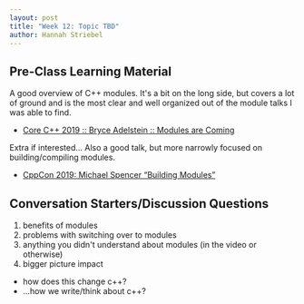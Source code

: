 ```yaml
---
layout: post
title: "Week 12: Topic TBD"
author: Hannah Striebel
---
```


## Pre-Class Learning Material

A good overview of C++ modules.
It's a bit on the long side, but covers a lot of ground and is the most clear and well organized out of the module talks I was able to find.
* [Core C++ 2019 :: Bryce Adelstein :: Modules are Coming](https://youtu.be/bDTm6y6fNSU)

Extra if interested...
Also a good talk, but more narrowly focused on building/compiling modules.
* [CppCon 2019: Michael Spencer “Building Modules”](https://www.youtube.com/watch?v=L0SHHkBenss)


## Conversation Starters/Discussion Questions

1. benefits of modules
2. problems with switching over to modules
3. anything you didn't understand about modules (in the video or otherwise)
4. bigger picture impact
  * how does this change c++?
  * ...how we write/think about c++?
